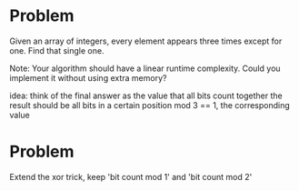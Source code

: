 Problem
===
Given an array of integers, every element appears three times except for one.
Find that single one.

Note:
Your algorithm should have a linear runtime complexity. Could you
implement it without using extra memory?

idea: think of the final answer as the value that all bits count together
the result should be all bits in a certain position mod 3 == 1, the
corresponding value

Problem
===
Extend the xor trick, keep 'bit count mod 1' and 'bit count mod 2'